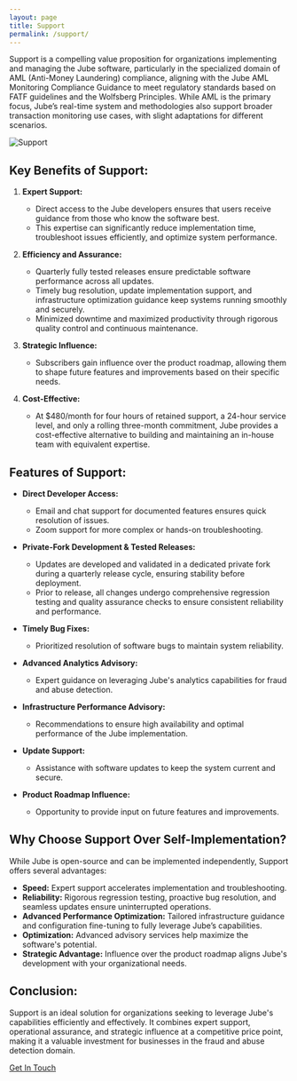 ```yaml
---
layout: page
title: Support
permalink: /support/
---
```


Support is a compelling value proposition for organizations implementing and managing the Jube software, particularly in
the specialized domain of AML (Anti-Money Laundering) compliance, aligning with the Jube AML Monitoring Compliance Guidance to meet
regulatory standards based on FATF guidelines and the Wolfsberg Principles. While AML is the primary focus, Jube’s
real-time system and methodologies also support broader transaction monitoring use cases, with slight adaptations for
different scenarios.

![Support](/support.png)

## **Key Benefits of Support:**

1. **Expert Support:**
    - Direct access to the Jube developers ensures that users receive guidance from those who know the software best.
    - This expertise can significantly reduce implementation time, troubleshoot issues efficiently, and optimize system
      performance.

2. **Efficiency and Assurance:**
    - Quarterly fully tested releases ensure predictable software performance across all updates.
    - Timely bug resolution, update implementation support, and infrastructure optimization guidance keep systems
      running smoothly and securely.
    - Minimized downtime and maximized productivity through rigorous quality control and continuous maintenance.

3. **Strategic Influence:**
    - Subscribers gain influence over the product roadmap, allowing them to shape future features and improvements based
      on their specific needs.

4. **Cost-Effective:**
    - At $480/month for four hours of retained support, a 24-hour service level, and only a rolling three-month
      commitment, Jube provides a cost-effective alternative to building and maintaining an in-house team with
      equivalent expertise.

## **Features of Support:**

- **Direct Developer Access:**
    - Email and chat support for documented features ensures quick resolution of issues.
    - Zoom support for more complex or hands-on troubleshooting.

- **Private-Fork Development & Tested Releases:**
    - Updates are developed and validated in a dedicated private fork during a quarterly release cycle, ensuring
      stability before deployment.
    - Prior to release, all changes undergo comprehensive regression testing and quality assurance checks to ensure
      consistent reliability and performance.

- **Timely Bug Fixes:**
    - Prioritized resolution of software bugs to maintain system reliability.

- **Advanced Analytics Advisory:**
    - Expert guidance on leveraging Jube's analytics capabilities for fraud and abuse detection.

- **Infrastructure Performance Advisory:**
    - Recommendations to ensure high availability and optimal performance of the Jube implementation.

- **Update Support:**
    - Assistance with software updates to keep the system current and secure.

- **Product Roadmap Influence:**
    - Opportunity to provide input on future features and improvements.

## **Why Choose Support Over Self-Implementation?**

While Jube is open-source and can be implemented independently, Support offers several advantages:

- **Speed:** Expert support accelerates implementation and troubleshooting.
- **Reliability:** Rigorous regression testing, proactive bug resolution, and seamless updates ensure uninterrupted
  operations.
- **Advanced Performance Optimization:** Tailored infrastructure guidance and configuration fine-tuning to fully
  leverage Jube’s capabilities.
- **Optimization:** Advanced advisory services help maximize the software's potential.
- **Strategic Advantage:** Influence over the product roadmap aligns Jube's development with your organizational needs.

## **Conclusion:**

Support is an ideal solution for organizations seeking to leverage Jube's capabilities efficiently and effectively. It
combines expert support, operational assurance, and strategic influence at a competitive price point, making it a
valuable investment for businesses in the fraud and abuse detection domain.

<div class="hero__subscribe">
  <a href="/contact" class="button button--primary section-button">Get In Touch</a>
</div>